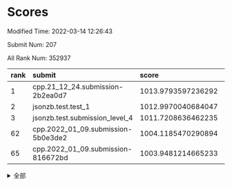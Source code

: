 # Scores

Modified Time: 2022-03-14 12:26:43

Submit Num: 207

All Rank Num: 352937

| rank |               submit               |       score        |       sigma        | pk_num |
| :--- | :--------------------------------- | :----------------- | :----------------- | :----- |
| 1    | cpp.21_12_24.submission-2b2ea0d7   | 1013.9793597236292 | 0.813585173315771  | 6822   |
| 2    | jsonzb.test.test_1                 | 1012.9970040684047 | 0.8016250248904403 | 6821   |
| 3    | jsonzb.test.submission_level_4     | 1011.7208636462235 | 0.7921826981589994 | 6824   |
| 62   | cpp.2022_01_09.submission-5b0e3de2 | 1004.1185470290894 | 0.7283430085592113 | 6824   |
| 65   | cpp.2022_01_09.submission-816672bd | 1003.9481214665233 | 0.7176328440605796 | 6823   |


<details>
<summary>全部</summary>

| rank |                 submit                 |       score        |       sigma        | pk_num |
| :--- | :------------------------------------- | :----------------- | :----------------- | :----- |
| 1    | cpp.21_12_24.submission-2b2ea0d7       | 1013.9793597236292 | 0.813585173315771  | 6822   |
| 2    | jsonzb.test.test_1                     | 1012.9970040684047 | 0.8016250248904403 | 6821   |
| 3    | jsonzb.test.submission_level_4         | 1011.7208636462235 | 0.7921826981589994 | 6824   |
| 4    | gobigger.level_3.submission_level_3_12 | 1011.5597556807892 | 0.7882664943808252 | 6821   |
| 5    | gobigger.level_3.submission_level_3_29 | 1011.5091068046679 | 0.765394147999827  | 6820   |
| 6    | gobigger.level_3.submission_level_3_2  | 1011.1766139797073 | 0.7684055886710338 | 6818   |
| 7    | gobigger.level_3.submission_level_3_38 | 1011.1295388298943 | 0.7729417624528656 | 6820   |
| 8    | gobigger.level_3.submission_level_3_18 | 1011.0892631723849 | 0.7450037185892745 | 6821   |
| 9    | gobigger.level_3.submission_level_3_33 | 1010.8716346526563 | 0.7847696259339565 | 6823   |
| 10   | gobigger.level_3.submission_level_3_49 | 1010.8438083467382 | 0.7847735120056004 | 6823   |
| 11   | gobigger.level_3.submission_level_3_5  | 1010.8289695086916 | 0.7737266610031841 | 6823   |
| 12   | gobigger.level_3.submission_level_3_48 | 1010.7748910765473 | 0.7499779631184132 | 6819   |
| 13   | gobigger.level_3.submission_level_3_14 | 1010.6929602133131 | 0.7760992344189177 | 6823   |
| 14   | gobigger.level_3.submission_level_3_37 | 1010.6928195700773 | 0.7589092243218183 | 6823   |
| 15   | gobigger.level_3.submission_level_3_11 | 1010.6629003407686 | 0.756099842036031  | 6814   |
| 16   | gobigger.level_3.submission_level_3_15 | 1010.6209645859616 | 0.7482029621747601 | 6814   |
| 17   | gobigger.level_3.submission_level_3_26 | 1010.5835364999538 | 0.7665877258456365 | 6822   |
| 18   | gobigger.level_3.submission_level_3_43 | 1010.561477290783  | 0.7658459120275849 | 6820   |
| 19   | gobigger.level_3.submission_level_3_0  | 1010.5284373529882 | 0.7622522805857603 | 6821   |
| 20   | gobigger.level_3.submission_level_3_41 | 1010.4536822901414 | 0.7535592840146013 | 6816   |
| 21   | gobigger.level_3.submission_level_3_30 | 1010.4272541667156 | 0.7528347910402307 | 6821   |
| 22   | gobigger.level_3.submission_level_3_13 | 1010.3595703043343 | 0.7739079941634938 | 6820   |
| 23   | gobigger.level_3.submission_level_3_19 | 1010.3202899126941 | 0.7633500349723871 | 6820   |
| 24   | gobigger.level_3.submission_level_3_35 | 1010.3145663589352 | 0.7429786423173529 | 6821   |
| 25   | gobigger.level_3.submission_level_3_24 | 1010.3053666805533 | 0.7530146442024875 | 6825   |
| 26   | gobigger.level_3.submission_level_3_27 | 1010.3002016624728 | 0.7559191160780627 | 6820   |
| 27   | gobigger.level_3.submission_level_3_36 | 1010.2648432674737 | 0.7579337627370333 | 6818   |
| 28   | gobigger.level_3.submission_level_3_3  | 1010.174121991851  | 0.7480338934711003 | 6824   |
| 29   | gobigger.level_3.submission_level_3_42 | 1010.1667306799036 | 0.7641501273435773 | 6817   |
| 30   | gobigger.level_3.submission_level_3_22 | 1010.1464366892059 | 0.7535338012620739 | 6823   |
| 31   | gobigger.level_3.submission_level_3_46 | 1010.1002701448398 | 0.7829047834867978 | 6818   |
| 32   | gobigger.level_3.submission_level_3_47 | 1009.994102893834  | 0.7564262538490992 | 6823   |
| 33   | gobigger.level_3.submission_level_3_6  | 1009.9755047505807 | 0.7744455910395773 | 6820   |
| 34   | gobigger.level_3.submission_level_3_40 | 1009.9417920839255 | 0.7735036399063038 | 6820   |
| 35   | gobigger.level_3.submission_level_3_32 | 1009.9369128729373 | 0.7426202034696301 | 6820   |
| 36   | gobigger.level_3.submission_level_3_16 | 1009.9296880285247 | 0.8011166813830297 | 6820   |
| 37   | gobigger.level_3.submission_level_3_45 | 1009.8862883547838 | 0.7678571194837377 | 6822   |
| 38   | gobigger.level_3.submission_level_3_9  | 1009.8799392049137 | 0.763206298536664  | 6821   |
| 39   | gobigger.level_3.submission_level_3_10 | 1009.767735585503  | 0.7551764512597303 | 6826   |
| 40   | gobigger.level_3.submission_level_3_20 | 1009.7638951465311 | 0.7454331278553339 | 6816   |
| 41   | gobigger.level_3.submission_level_3_7  | 1009.6403531554292 | 0.7563981461160959 | 6825   |
| 42   | gobigger.level_3.submission_level_3_34 | 1009.6105749435819 | 0.7543951408082569 | 6821   |
| 43   | gobigger.level_3.submission_level_3_1  | 1009.5507624492282 | 0.7406548490916343 | 6824   |
| 44   | gobigger.level_3.submission_level_3_8  | 1009.4595959052639 | 0.7590008060353931 | 6817   |
| 45   | gobigger.level_3.submission_level_3_4  | 1009.4088618621525 | 0.7443596601457851 | 6825   |
| 46   | gobigger.level_3.submission_level_3_23 | 1009.3187587484032 | 0.7430810602915284 | 6816   |
| 47   | gobigger.level_3.submission_level_3_28 | 1009.2398156870944 | 0.7470049190191823 | 6827   |
| 48   | gobigger.level_3.submission_level_3_31 | 1009.1344013992625 | 0.7431801333519672 | 6822   |
| 49   | gobigger.level_3.submission_level_3_21 | 1009.0811417479715 | 0.7454004391850915 | 6822   |
| 50   | gobigger.level_3.submission_level_3_44 | 1009.0225155309681 | 0.7305400200047746 | 6819   |
| 51   | gobigger.level_3.submission_level_3_25 | 1009.008709339187  | 0.7390907107801692 | 6818   |
| 52   | gobigger.level_3.submission_level_3_39 | 1009.0022907343313 | 0.7547467797874333 | 6818   |
| 53   | gobigger.level_3.submission_level_3_17 | 1008.9282649358613 | 0.7582490362010085 | 6819   |
| 54   | gobigger.level_1.submission_level_1_44 | 1005.1134713218773 | 0.7263530656568286 | 6824   |
| 55   | gobigger.level_1.submission_level_1_14 | 1005.1048467028635 | 0.7178300191307142 | 6819   |
| 56   | gobigger.level_1.submission_level_1_41 | 1004.7850724911716 | 0.7289021230107007 | 6813   |
| 57   | gobigger.level_1.submission_level_1_9  | 1004.7817605097945 | 0.7243337302642401 | 6823   |
| 58   | gobigger.level_1.submission_level_1_0  | 1004.693589665739  | 0.7178506906043933 | 6817   |
| 59   | gobigger.level_1.submission_level_1_6  | 1004.638235383169  | 0.7224539538002043 | 6818   |
| 60   | gobigger.level_1.submission_level_1_11 | 1004.2185474633286 | 0.7218411219285961 | 6817   |
| 61   | gobigger.level_1.submission_level_1_40 | 1004.1648962900481 | 0.7220917142890673 | 6814   |
| 62   | cpp.2022_01_09.submission-5b0e3de2     | 1004.1185470290894 | 0.7283430085592113 | 6824   |
| 63   | gobigger.level_1.submission_level_1_3  | 1003.9791717418475 | 0.7138420798248548 | 6817   |
| 64   | gobigger.level_1.submission_level_1_31 | 1003.9575284571016 | 0.7146037952447157 | 6821   |
| 65   | cpp.2022_01_09.submission-816672bd     | 1003.9481214665233 | 0.7176328440605796 | 6823   |
| 66   | gobigger.level_1.submission_level_1_13 | 1003.83124810356   | 0.7302757876658739 | 6820   |
| 67   | gobigger.level_1.submission_level_1_26 | 1003.8111927767605 | 0.7135042902532255 | 6826   |
| 68   | gobigger.level_1.submission_level_1_25 | 1003.8073762998749 | 0.7192998525911775 | 6824   |
| 69   | gobigger.level_1.submission_level_1_17 | 1003.7335897786404 | 0.7164577498337424 | 6818   |
| 70   | gobigger.level_1.submission_level_1_1  | 1003.7196002029419 | 0.7071992723660875 | 6819   |
| 71   | gobigger.level_1.submission_level_1_18 | 1003.6720480076366 | 0.7096296292912148 | 6818   |
| 72   | gobigger.level_1.submission_level_1_46 | 1003.6398543720502 | 0.7237224728419661 | 6823   |
| 73   | gobigger.level_1.submission_level_1_28 | 1003.5251110530792 | 0.734366815179532  | 6814   |
| 74   | gobigger.level_1.submission_level_1_22 | 1003.480211986699  | 0.7144240594627412 | 6817   |
| 75   | gobigger.level_1.submission_level_1_29 | 1003.4799891883499 | 0.7179441652885362 | 6818   |
| 76   | gobigger.level_1.submission_level_1_32 | 1003.4138679473512 | 0.7246722903746752 | 6818   |
| 77   | gobigger.level_1.submission_level_1_33 | 1003.4121941683853 | 0.7221942678727141 | 6818   |
| 78   | gobigger.level_1.submission_level_1_7  | 1003.3679428930975 | 0.7131917660147318 | 6814   |
| 79   | gobigger.level_1.submission_level_1_49 | 1003.3573664318467 | 0.7146796679522184 | 6817   |
| 80   | gobigger.level_1.submission_level_1_10 | 1003.2790207856982 | 0.7169054932034401 | 6819   |
| 81   | gobigger.level_1.submission_level_1_47 | 1003.2710903802912 | 0.7150175627429886 | 6820   |
| 82   | gobigger.level_1.submission_level_1_12 | 1003.1992676235533 | 0.7246769316850266 | 6825   |
| 83   | gobigger.level_1.submission_level_1_2  | 1003.1802559443387 | 0.7246199209383727 | 6821   |
| 84   | gobigger.level_1.submission_level_1_48 | 1003.1797058842036 | 0.71879667699472   | 6817   |
| 85   | gobigger.level_1.submission_level_1_37 | 1003.1264332863387 | 0.720052242439491  | 6815   |
| 86   | gobigger.level_1.submission_level_1_20 | 1003.0707875820432 | 0.7092342127788249 | 6822   |
| 87   | gobigger.level_1.submission_level_1_45 | 1002.9715733299727 | 0.7121777549817901 | 6823   |
| 88   | gobigger.level_1.submission_level_1_34 | 1002.9414835303714 | 0.7157177231076658 | 6824   |
| 89   | gobigger.level_1.submission_level_1_16 | 1002.8341641311961 | 0.7114082782949692 | 6815   |
| 90   | gobigger.level_1.submission_level_1_4  | 1002.8032044702719 | 0.7128284741879717 | 6822   |
| 91   | gobigger.level_1.submission_level_1_35 | 1002.7812877469937 | 0.7271014361160456 | 6821   |
| 92   | gobigger.level_1.submission_level_1_21 | 1002.7762807544148 | 0.7149331005671682 | 6822   |
| 93   | gobigger.level_1.submission_level_1_30 | 1002.6827101457213 | 0.7175198228493759 | 6816   |
| 94   | gobigger.level_1.submission_level_1_42 | 1002.5991830126575 | 0.7110622121593498 | 6824   |
| 95   | gobigger.level_1.submission_level_1_5  | 1002.5869719924447 | 0.7129285754956018 | 6820   |
| 96   | gobigger.level_1.submission_level_1_15 | 1002.5058562501699 | 0.7095659520821364 | 6823   |
| 97   | gobigger.level_1.submission_level_1_27 | 1002.35234171755   | 0.7222537995658397 | 6824   |
| 98   | gobigger.level_1.submission_level_1_43 | 1002.3293736340956 | 0.716285449072309  | 6819   |
| 99   | gobigger.level_1.submission_level_1_36 | 1002.2989176280402 | 0.7139445639737096 | 6819   |
| 100  | gobigger.level_1.submission_level_1_23 | 1002.2258204668723 | 0.7289607717935171 | 6817   |
| 101  | gobigger.level_1.submission_level_1_39 | 1002.1343203681073 | 0.7155948515759313 | 6820   |
| 102  | gobigger.level_1.submission_level_1_8  | 1001.990211281018  | 0.7097644924891992 | 6819   |
| 103  | gobigger.level_1.submission_level_1_19 | 1001.9659466156971 | 0.7048581001985396 | 6822   |
| 104  | gobigger.level_1.submission_level_1_24 | 1001.8007649163562 | 0.7124444725276518 | 6823   |
| 105  | gobigger.level_1.submission_level_1_38 | 1001.78447434028   | 0.7055834390040052 | 6820   |
| 106  | gobigger.random.submission_random_8    | 997.268862023753   | 0.6988880650045842 | 6818   |
| 107  | gobigger.random.submission_random_35   | 996.9812521418306  | 0.7172977127640676 | 6824   |
| 108  | gobigger.random.submission_random_47   | 996.939229536321   | 0.7027076655786967 | 6820   |
| 109  | gobigger.random.submission_random_19   | 996.9200745895944  | 0.7184330432918333 | 6816   |
| 110  | gobigger.random.submission_random_39   | 996.9088007647508  | 0.7158115410138363 | 6819   |
| 111  | gobigger.random.submission_random_21   | 996.9047580659026  | 0.6979638079213517 | 6823   |
| 112  | gobigger.random.submission_random_9    | 996.8521695439401  | 0.7125749083468632 | 6820   |
| 113  | gobigger.random.submission_random_22   | 996.782007937053   | 0.7089655618706977 | 6826   |
| 114  | gobigger.random.submission_random_17   | 996.6601202301367  | 0.7082859516080604 | 6822   |
| 115  | gobigger.random.submission_random_38   | 996.6597326439121  | 0.7145712391423956 | 6820   |
| 116  | gobigger.random.submission_random_32   | 996.601267163196   | 0.7116476049072185 | 6822   |
| 117  | gobigger.random.submission_random_13   | 996.5967668494193  | 0.7075809190435675 | 6822   |
| 118  | gobigger.random.submission_random_2    | 996.5952576590305  | 0.7024510380693314 | 6823   |
| 119  | gobigger.random.submission_random_48   | 996.5652508751634  | 0.7036058484881474 | 6817   |
| 120  | gobigger.random.submission_random_34   | 996.4372592623519  | 0.7250120699719423 | 6821   |
| 121  | gobigger.random.submission_random_29   | 996.3766931073869  | 0.7052740162550525 | 6817   |
| 122  | gobigger.random.submission_random_3    | 996.3103847726501  | 0.7242798141316446 | 6820   |
| 123  | gobigger.random.submission_random_41   | 996.269837883106   | 0.7047927175519086 | 6822   |
| 124  | gobigger.random.submission_random_0    | 996.2299616449001  | 0.7133230696696659 | 6823   |
| 125  | gobigger.random.submission_random_11   | 996.208746352704   | 0.701498952698155  | 6818   |
| 126  | gobigger.random.submission_random_43   | 996.1559593411997  | 0.7142332411811366 | 6816   |
| 127  | gobigger.random.submission_random_40   | 996.1330159051988  | 0.7208124491547399 | 6816   |
| 128  | gobigger.random.submission_random_26   | 996.0983267531952  | 0.7111104971204094 | 6821   |
| 129  | gobigger.random.submission_random_36   | 996.0816196995595  | 0.7162186166740258 | 6821   |
| 130  | gobigger.random.submission_random_14   | 996.0517738383245  | 0.7021189725772984 | 6817   |
| 131  | gobigger.random.submission_random_33   | 995.9303383218847  | 0.7076697652492272 | 6821   |
| 132  | gobigger.random.submission_random_7    | 995.9232628612285  | 0.7185760537309608 | 6822   |
| 133  | gobigger.random.submission_random_37   | 995.895710265466   | 0.6993766993839114 | 6818   |
| 134  | gobigger.random.submission_random_28   | 995.8782114625482  | 0.7081513239734828 | 6819   |
| 135  | gobigger.random.submission_random_42   | 995.8477518988005  | 0.7067944684093965 | 6820   |
| 136  | gobigger.random.submission_random_12   | 995.8120623253437  | 0.7213756375388494 | 6823   |
| 137  | gobigger.random.submission_random_44   | 995.7928256546942  | 0.7149387868052757 | 6822   |
| 138  | gobigger.random.submission_random_45   | 995.7921172031844  | 0.7142680790304592 | 6818   |
| 139  | gobigger.random.submission_random_25   | 995.7492878553591  | 0.7044995508674318 | 6820   |
| 140  | gobigger.random.submission_random_20   | 995.7438259024829  | 0.717579046660881  | 6821   |
| 141  | gobigger.random.submission_random_49   | 995.7304260014747  | 0.7004248463565955 | 6817   |
| 142  | gobigger.random.submission_random_1    | 995.6719826897489  | 0.7077505216809352 | 6821   |
| 143  | gobigger.random.submission_random_18   | 995.6237695785217  | 0.706641385742961  | 6816   |
| 144  | gobigger.random.submission_random_24   | 995.6025008275753  | 0.7167675896029762 | 6820   |
| 145  | gobigger.random.submission_random_27   | 995.5921391128445  | 0.7092098543849715 | 6819   |
| 146  | gobigger.random.submission_random_10   | 995.4937454778268  | 0.7055386045833483 | 6821   |
| 147  | gobigger.random.submission_random_23   | 995.4726239183493  | 0.7093789422886471 | 6821   |
| 148  | gobigger.random.submission_random_5    | 995.4380756691564  | 0.7190571283610602 | 6822   |
| 149  | gobigger.random.submission_random_6    | 995.3399835224803  | 0.720747464608078  | 6820   |
| 150  | gobigger.random.submission_random_15   | 995.2555606969115  | 0.6912839492994102 | 6820   |
| 151  | gobigger.random.submission_random_30   | 995.1910535715964  | 0.7256499450479614 | 6821   |
| 152  | gobigger.random.submission_random_16   | 994.8346824147043  | 0.7123527024174241 | 6819   |
| 153  | gobigger.random.submission_random_31   | 994.8304317836753  | 0.725793725488299  | 6821   |
| 154  | gobigger.random.submission_random_46   | 994.6585732228776  | 0.7185031419004216 | 6811   |
| 155  | gobigger.random.submission_random_4    | 994.6203993407504  | 0.7212986516301465 | 6819   |
| 156  | gobigger.level_2.submission_level_2_45 | 993.6830915619319  | 0.7517861303181343 | 6819   |
| 157  | gobigger.level_2.submission_level_2_2  | 993.6217076033989  | 0.73286114806001   | 6816   |
| 158  | gobigger.level_2.submission_level_2_46 | 993.4747818649449  | 0.7474230667998104 | 6816   |
| 159  | gobigger.level_2.submission_level_2_6  | 993.4260658963875  | 0.7356282120772968 | 6818   |
| 160  | gobigger.level_2.submission_level_2_30 | 993.4099451526912  | 0.7351048115636711 | 6819   |
| 161  | gobigger.level_2.submission_level_2_35 | 993.3778594885007  | 0.7343422547837599 | 6818   |
| 162  | gobigger.level_2.submission_level_2_49 | 993.0180168924508  | 0.7503632513609965 | 6820   |
| 163  | gobigger.level_2.submission_level_2_20 | 992.8584232435501  | 0.758513216207703  | 6820   |
| 164  | gobigger.level_2.submission_level_2_34 | 992.7484294849368  | 0.7429814348620275 | 6817   |
| 165  | gobigger.level_2.submission_level_2_11 | 992.6972624513787  | 0.7422338554388543 | 6819   |
| 166  | gobigger.level_2.submission_level_2_14 | 992.6963404282459  | 0.7461970415526357 | 6822   |
| 167  | gobigger.level_2.submission_level_2_43 | 992.6682649082302  | 0.7339759016155485 | 6815   |
| 168  | gobigger.level_2.submission_level_2_5  | 992.6219754188777  | 0.7513514773437026 | 6820   |
| 169  | gobigger.level_2.submission_level_2_23 | 992.5749906512675  | 0.7418359137864899 | 6820   |
| 170  | gobigger.level_2.submission_level_2_39 | 992.5627250276066  | 0.7425310644099113 | 6825   |
| 171  | gobigger.level_2.submission_level_2_42 | 992.5388829580509  | 0.7556579791833388 | 6823   |
| 172  | gobigger.level_2.submission_level_2_47 | 992.4712949000716  | 0.7434485703377292 | 6821   |
| 173  | gobigger.level_2.submission_level_2_17 | 992.3076203542133  | 0.7407621962999155 | 6818   |
| 174  | gobigger.level_2.submission_level_2_48 | 992.2611137754702  | 0.7416030300537075 | 6820   |
| 175  | gobigger.level_2.submission_level_2_22 | 992.2057733879088  | 0.7361919151693854 | 6820   |
| 176  | gobigger.level_2.submission_level_2_10 | 992.2050930210277  | 0.732229384544368  | 6816   |
| 177  | gobigger.level_2.submission_level_2_24 | 992.198592521069   | 0.7463695256156642 | 6818   |
| 178  | gobigger.level_2.submission_level_2_27 | 992.1708251391469  | 0.7588817420260224 | 6818   |
| 179  | gobigger.level_2.submission_level_2_44 | 992.112396972588   | 0.7349072027304179 | 6823   |
| 180  | gobigger.level_2.submission_level_2_15 | 992.0982825801433  | 0.7420844625324341 | 6818   |
| 181  | gobigger.level_2.submission_level_2_16 | 992.0121215997674  | 0.7327151811124669 | 6819   |
| 182  | gobigger.level_2.submission_level_2_1  | 992.0053991660527  | 0.7400447364833378 | 6830   |
| 183  | gobigger.level_2.submission_level_2_13 | 991.9325967069498  | 0.7501514186365755 | 6822   |
| 184  | gobigger.level_2.submission_level_2_19 | 991.8470279656051  | 0.7446588780336529 | 6818   |
| 185  | gobigger.level_2.submission_level_2_4  | 991.8344130564853  | 0.7416774057175416 | 6820   |
| 186  | gobigger.level_2.submission_level_2_7  | 991.7619758182776  | 0.7468143033521617 | 6819   |
| 187  | gobigger.level_2.submission_level_2_26 | 991.6367133932108  | 0.7615761044037952 | 6820   |
| 188  | gobigger.level_2.submission_level_2_40 | 991.6290277913711  | 0.7514390617304234 | 6819   |
| 189  | gobigger.level_2.submission_level_2_21 | 991.5896789042641  | 0.7444747277907786 | 6819   |
| 190  | gobigger.level_2.submission_level_2_33 | 991.4806295955706  | 0.7483455890281362 | 6823   |
| 191  | gobigger.level_2.submission_level_2_3  | 991.4642197265141  | 0.748950416468377  | 6821   |
| 192  | gobigger.level_2.submission_level_2_0  | 991.3512515260198  | 0.7678937592328752 | 6823   |
| 193  | gobigger.level_2.submission_level_2_18 | 991.2453749529918  | 0.751381928910567  | 6818   |
| 194  | gobigger.level_2.submission_level_2_29 | 991.2272646734255  | 0.7377370387830798 | 6820   |
| 195  | gobigger.level_2.submission_level_2_28 | 991.076146760887   | 0.7695425465696003 | 6821   |
| 196  | gobigger.level_2.submission_level_2_25 | 991.0262514173276  | 0.7455118414621662 | 6815   |
| 197  | gobigger.level_2.submission_level_2_32 | 990.836577819532   | 0.7670167722799441 | 6822   |
| 198  | gobigger.level_2.submission_level_2_37 | 990.7365894171355  | 0.7472958483479749 | 6819   |
| 199  | gobigger.level_2.submission_level_2_36 | 990.7311931393372  | 0.7489318706955738 | 6822   |
| 200  | gobigger.level_2.submission_level_2_38 | 990.6862781419496  | 0.7448337810785368 | 6819   |
| 201  | gobigger.level_2.submission_level_2_41 | 990.5963218883945  | 0.7506957568767041 | 6821   |
| 202  | gobigger.level_2.submission_level_2_31 | 990.4442227289395  | 0.7633290743634814 | 6818   |
| 203  | gobigger.level_2.submission_level_2_9  | 990.3610362774267  | 0.7674636386983568 | 6816   |
| 204  | gobigger.level_2.submission_level_2_8  | 990.3376994785345  | 0.7429491107519017 | 6819   |
| 205  | gobigger.level_2.submission_level_2_12 | 990.23651641769    | 0.790004782748469  | 6829   |
| 206  | gobigger.none.submission_none_1        | 975.3156911687888  | 1.5566763146916498 | 6821   |
| 207  | gobigger.none.submission_none_0        | 974.929942684548   | 1.6408073308134241 | 6821   |

</details>